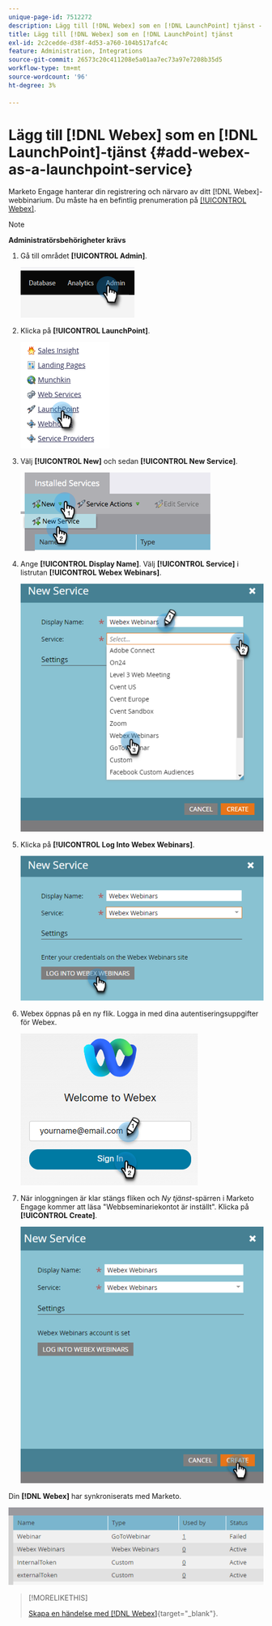 ```yaml
---
unique-page-id: 7512272
description: Lägg till [!DNL Webex] som en [!DNL LaunchPoint] tjänst - Marketo Docs - produktdokumentation
title: Lägg till [!DNL Webex] som en [!DNL LaunchPoint] tjänst
exl-id: 2c2cedde-d38f-4d53-a760-104b517afc4c
feature: Administration, Integrations
source-git-commit: 26573c20c411208e5a01aa7ec73a97e7208b35d5
workflow-type: tm+mt
source-wordcount: '96'
ht-degree: 3%

---
```


# Lägg till [!DNL Webex] som en [!DNL LaunchPoint]-tjänst {#add-webex-as-a-launchpoint-service}

Marketo Engage hanterar din registrering och närvaro av ditt [!DNL Webex]-webbinarium. Du måste ha en befintlig prenumeration på [[!UICONTROL Webex]](https://www.webex.com/).

>[!NOTE]
>
>**Administratörsbehörigheter krävs**

1. Gå till området **[!UICONTROL Admin]**.

   ![](assets/add-webex-as-a-launchpoint-service-1.png)

1. Klicka på **[!UICONTROL LaunchPoint]**.

   ![](assets/add-webex-as-a-launchpoint-service-2.png)

1. Välj **[!UICONTROL New]** och sedan **[!UICONTROL New Service]**.

   ![](assets/add-webex-as-a-launchpoint-service-3.png)

1. Ange **[!UICONTROL Display Name]**. Välj **[!UICONTROL Service]** i listrutan **[!UICONTROL Webex Webinars]**.

   ![](assets/add-webex-as-a-launchpoint-service-4.png)

1. Klicka på **[!UICONTROL Log Into Webex Webinars]**.

   ![](assets/add-webex-as-a-launchpoint-service-5.png)

1. Webex öppnas på en ny flik. Logga in med dina autentiseringsuppgifter för Webex.

   ![](assets/add-webex-as-a-launchpoint-service-6.png)

1. När inloggningen är klar stängs fliken och _Ny tjänst_-spärren i Marketo Engage kommer att läsa &quot;Webbseminariekontot är inställt&quot;. Klicka på **[!UICONTROL Create]**.

   ![](assets/add-webex-as-a-launchpoint-service-7.png)

Din **[!DNL Webex]** har synkroniserats med Marketo.

![](assets/add-webex-as-a-launchpoint-service-8.png)

>[!MORELIKETHIS]
>
>[Skapa en händelse med  [!DNL Webex]](/help/marketo/product-docs/demand-generation/events/create-an-event/create-an-event-with-webex.md){target="_blank"}.
